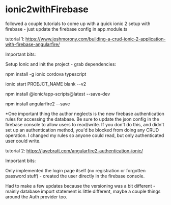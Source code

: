 # ionic2withFirebase
followed a couple tutorials to come up with a quick ionic 2 setup with firebase - just update the firebase config in app.module.ts

tutorial 1:
https://www.joshmorony.com/building-a-crud-ionic-2-application-with-firebase-angularfire/

Important bits:

Setup Ionic and init the project - grab dependencies:

npm install -g ionic cordova typescript

ionic start PROEJCT_NAME blank --v2

npm install @ionic/app-scripts@latest --save-dev

npm install angularfire2 --save

*One important thing the author neglects is the new firebase authentication rules for accessing the database. Be sure to update the json config in the firebase console to allow users to read/write. If you don't do this, and didn't set up an authentication method, you'd be blocked from doing any CRUD operation. I changed my rules so anyone could read, but only authenticated user could write.

tutorial 2:
https://javebratt.com/angularfire2-authentication-ionic/

Important bits:

Only implemented the login page itself (no registration or forgotten password stuff) - created the user directly in the firebase console.

Had to make a few updates because the versioning was a bit different - mainly database import statement is little different, maybe a couple things around the Auth provider too.

